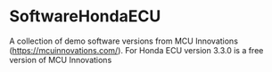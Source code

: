 # SoftwareHondaECU
A collection of demo software versions from MCU Innovations (https://mcuinnovations.com/).
For Honda ECU version 3.3.0 is a free version of MCU Innovations
